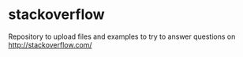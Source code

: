 # stackoverflow

Repository to upload files and examples to try to answer questions on http://stackoverflow.com/
